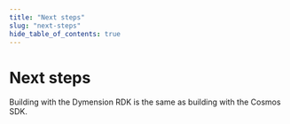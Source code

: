 ```yaml
---
title: "Next steps"
slug: "next-steps"
hide_table_of_contents: true
---
```


# Next steps

Building with the Dymension RDK is the same as building with the Cosmos SDK.
